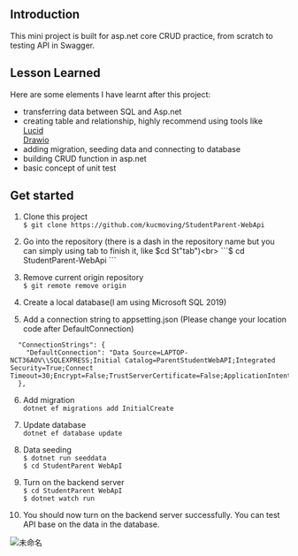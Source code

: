 <h2>Introduction</h2> 
This mini project is built for asp.net core CRUD practice, from scratch to testing API in Swagger.

<h2>Lesson Learned</h2>

Here are some elements I have learnt after this project:<br>
* transferring data between SQL and Asp.net
* creating table and relationship, highly recommend using tools like<br>
  [Lucid](https://lucid.app/)<br>
  [Drawio](https://draw.io/)<br>
* adding migration, seeding data and connecting to database<br>
* building CRUD function in asp.net<br>
* basic concept of unit test


<h2>Get started</h2>

1. Clone this project <br>
```$ git clone https://github.com/kucmoving/StudentParent-WebApi```

2. Go into the repository (there is a dash in the repository name but you can simply using tab to finish it, like $cd St"tab")<br>
```$ cd StudentParent-WebApi ```

3. Remove current origin repository<br>
```$ git remote remove origin```

4. Create a local database(I am using Microsoft SQL 2019)

5. Add a connection string to appsetting.json (Please change your location code after DefaultConnection)<br>
```{
  "ConnectionStrings": {
    "DefaultConnection": "Data Source=LAPTOP-NCT36AOV\\SQLEXPRESS;Initial Catalog=ParentStudentWebAPI;Integrated Security=True;Connect Timeout=30;Encrypt=False;TrustServerCertificate=False;ApplicationIntent=ReadWrite;MultiSubnetFailover=False"
  },
  ```

6. Add migration<br>
```dotnet ef migrations add InitialCreate```

7. Update database<br>
```dotnet ef database update```

8. Data seeding<br>
```$ dotnet run seeddata```<br>
```$ cd StudentParent WebApI```

9. Turn on the backend server<br>
```$ cd StudentParent WebApI```<br>
```$ dotnet watch run```

10. You should now turn on the backend server successfully. You can test API base on the data in the database.

![未命名](https://user-images.githubusercontent.com/92262463/179341772-6f2077d0-11da-4adc-919c-bd0550a77f51.jpg)



